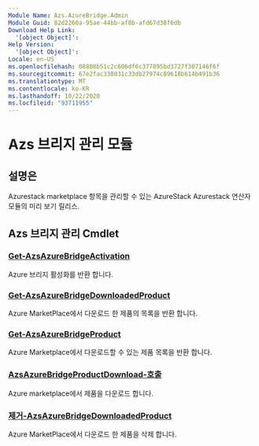 ```yaml
---
Module Name: Azs.AzureBridge.Admin
Module Guid: 82d2260a-95ae-44bb-af8b-afd67d38f6db
Download Help Link:
  '[object Object]': 
Help Version:
  '[object Object]': 
Locale: en-US
ms.openlocfilehash: 08808b51c2c606df6c377895bd3727f307146f6f
ms.sourcegitcommit: 67e2fac338031c33db27974c89618b614b491b36
ms.translationtype: MT
ms.contentlocale: ko-KR
ms.lasthandoff: 10/22/2020
ms.locfileid: "93711955"
---
```

# Azs 브리지 관리 모듈
## 설명은
Azurestack marketplace 항목을 관리할 수 있는 AzureStack Azurestack 연산자 모듈의 미리 보기 릴리스.

## Azs 브리지 관리 Cmdlet
### [Get-AzsAzureBridgeActivation](Get-AzsAzureBridgeActivation.md)
Azure 브리지 활성화를 반환 합니다.

### [Get-AzsAzureBridgeDownloadedProduct](Get-AzsAzureBridgeDownloadedProduct.md)
Azure MarketPlace에서 다운로드 한 제품의 목록을 반환 합니다.

### [Get-AzsAzureBridgeProduct](Get-AzsAzureBridgeProduct.md)
Azure Marketplace에서 다운로드할 수 있는 제품 목록을 반환 합니다.

### [AzsAzureBridgeProductDownload-호출](Invoke-AzsAzureBridgeProductDownload.md)
Azure marketplace에서 제품을 다운로드 합니다.

### [제거-AzsAzureBridgeDownloadedProduct](Remove-AzsAzureBridgeDownloadedProduct.md)
Azure MarketPlace에서 다운로드 한 제품을 삭제 합니다.

